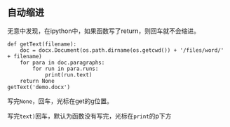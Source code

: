 ## 自动缩进

无意中发现，在ipython中，如果函数写了return，则回车就不会缩进。

```
def getText(filename):
    doc = docx.Document(os.path.dirname(os.getcwd()) + '/files/word/' + filename)
    for para in doc.paragraphs:
        for run in para.runs:
            print(run.text)
    return None
getText('demo.docx')
```
写完`None`，回车，光标在get的g位置。

写完`text)`回车，默认为函数没有写完，光标在`print`的p下方


